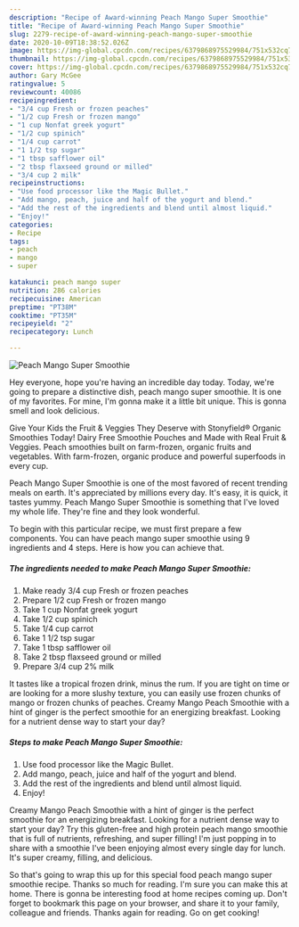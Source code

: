 ```yaml
---
description: "Recipe of Award-winning Peach Mango Super Smoothie"
title: "Recipe of Award-winning Peach Mango Super Smoothie"
slug: 2279-recipe-of-award-winning-peach-mango-super-smoothie
date: 2020-10-09T18:38:52.026Z
image: https://img-global.cpcdn.com/recipes/6379868975529984/751x532cq70/peach-mango-super-smoothie-recipe-main-photo.jpg
thumbnail: https://img-global.cpcdn.com/recipes/6379868975529984/751x532cq70/peach-mango-super-smoothie-recipe-main-photo.jpg
cover: https://img-global.cpcdn.com/recipes/6379868975529984/751x532cq70/peach-mango-super-smoothie-recipe-main-photo.jpg
author: Gary McGee
ratingvalue: 5
reviewcount: 40086
recipeingredient:
- "3/4 cup Fresh or frozen peaches"
- "1/2 cup Fresh or frozen mango"
- "1 cup Nonfat greek yogurt"
- "1/2 cup spinich"
- "1/4 cup carrot"
- "1 1/2 tsp sugar"
- "1 tbsp safflower oil"
- "2 tbsp flaxseed ground or milled"
- "3/4 cup 2 milk"
recipeinstructions:
- "Use food processor like the Magic Bullet."
- "Add mango, peach, juice and half of the yogurt and blend."
- "Add the rest of the ingredients and blend until almost liquid."
- "Enjoy!"
categories:
- Recipe
tags:
- peach
- mango
- super

katakunci: peach mango super 
nutrition: 286 calories
recipecuisine: American
preptime: "PT38M"
cooktime: "PT35M"
recipeyield: "2"
recipecategory: Lunch

---
```



![Peach Mango Super Smoothie](https://img-global.cpcdn.com/recipes/6379868975529984/751x532cq70/peach-mango-super-smoothie-recipe-main-photo.jpg)

Hey everyone, hope you're having an incredible day today. Today, we're going to prepare a distinctive dish, peach mango super smoothie. It is one of my favorites. For mine, I'm gonna make it a little bit unique. This is gonna smell and look delicious.

Give Your Kids the Fruit &amp; Veggies They Deserve with Stonyfield® Organic Smoothies Today! Dairy Free Smoothie Pouches and Made with Real Fruit &amp; Veggies. Peach smoothies built on farm-frozen, organic fruits and vegetables. With farm-frozen, organic produce and powerful superfoods in every cup.

Peach Mango Super Smoothie is one of the most favored of recent trending meals on earth. It's appreciated by millions every day. It's easy, it is quick, it tastes yummy. Peach Mango Super Smoothie is something that I've loved my whole life. They're fine and they look wonderful.


To begin with this particular recipe, we must first prepare a few components. You can have peach mango super smoothie using 9 ingredients and 4 steps. Here is how you can achieve that.

<!--inarticleads1-->

##### The ingredients needed to make Peach Mango Super Smoothie:

1. Make ready 3/4 cup Fresh or frozen peaches
1. Prepare 1/2 cup Fresh or frozen mango
1. Take 1 cup Nonfat greek yogurt
1. Take 1/2 cup spinich
1. Take 1/4 cup carrot
1. Take 1 1/2 tsp sugar
1. Take 1 tbsp safflower oil
1. Take 2 tbsp flaxseed ground or milled
1. Prepare 3/4 cup 2% milk


It tastes like a tropical frozen drink, minus the rum. If you are tight on time or are looking for a more slushy texture, you can easily use frozen chunks of mango or frozen chunks of peaches. Creamy Mango Peach Smoothie with a hint of ginger is the perfect smoothie for an energizing breakfast. Looking for a nutrient dense way to start your day? 

<!--inarticleads2-->

##### Steps to make Peach Mango Super Smoothie:

1. Use food processor like the Magic Bullet.
1. Add mango, peach, juice and half of the yogurt and blend.
1. Add the rest of the ingredients and blend until almost liquid.
1. Enjoy!


Creamy Mango Peach Smoothie with a hint of ginger is the perfect smoothie for an energizing breakfast. Looking for a nutrient dense way to start your day? Try this gluten-free and high protein peach mango smoothie that is full of nutrients, refreshing, and super filling! I&#39;m just popping in to share with a smoothie I&#39;ve been enjoying almost every single day for lunch. It&#39;s super creamy, filling, and delicious. 

So that's going to wrap this up for this special food peach mango super smoothie recipe. Thanks so much for reading. I'm sure you can make this at home. There is gonna be interesting food at home recipes coming up. Don't forget to bookmark this page on your browser, and share it to your family, colleague and friends. Thanks again for reading. Go on get cooking!

